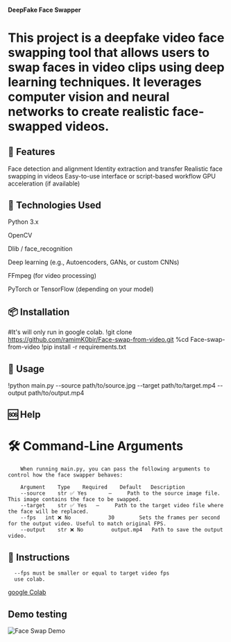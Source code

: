 #### DeepFake Face Swapper 

# This project is a deepfake video face swapping tool that allows users to swap faces in video clips using deep learning techniques. It leverages computer vision and neural networks to create realistic face-swapped videos.



## 🚀 Features

Face detection and alignment
Identity extraction and transfer
Realistic face swapping in videos
Easy-to-use interface or script-based workflow
GPU acceleration (if available)

## 🧠 Technologies Used

Python 3.x

OpenCV

Dlib / face_recognition

Deep learning (e.g., Autoencoders, GANs, or custom CNNs)

FFmpeg (for video processing)

PyTorch or TensorFlow (depending on your model)


## 📦 Installation
 
#It's will only run in google colab.
!git clone https://github.com/ramimK0bir/Face-swap-from-video.git
%cd Face-swap-from-video
!pip install -r requirements.txt

## 🧪 Usage

!python main.py --source path/to/source.jpg --target path/to/target.mp4  --output path/to/output.mp4
        
## 🆘 Help

# 🛠️ Command-Line Arguments

        When running main.py, you can pass the following arguments to control how the face swapper behaves:

        Argument	Type	Required	Default	  Description
        --source	str	✅ Yes   	—	  Path to the source image file. This image contains the face to be swapped.
        --target	str	✅ Yes  	—	  Path to the target video file where the face will be replaced.
        --fps	int	❌ No	        30        Sets the frames per second for the output video. Useful to match original FPS.
        --output	str	❌ No	     output.mp4	  Path to save the output video.




        
## 👋 Instructions 

      --fps must be smaller or equal to target video fps 
      use colab.
[google Colab](https://colab.research.google.com)
        
## Demo testing 
![Face Swap Demo](https://github.com/ramimK0bir/Face-swap-from-video/blob/main/testing/test.gif?raw=true)






